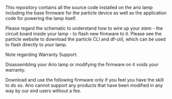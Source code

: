 This repository contains all the source code installed on the ario lamp including the base firmware for the particle device as well as the application code for powering the lamp itself.

Please regard the schematic to understand how to wire up your stem - the circuit board inside your lamp - to flash new firmware to it. Please see the particle website to download the particle CLI and df-util, which can be used to flash directly to your lamp.

Note regarding Warranty Support:

Disassembling your Ario lamp or modifying the firmware on it voids your warranty.

Download and use the following firmware only if you feel you have the skill to do so. Ario cannot support any products that have been modified in any way by our end users without a fee. 


